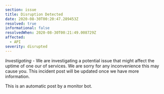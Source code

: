 ```yaml
---
section: issue
title: Disruption Detected
date: 2020-08-30T00:20:47.289453Z
resolved: true
informational: false
resolvedWhen: 2020-08-30T00:21:49.008729Z
affected:
  - API
severity: disrupted
---
```

*Investigating* - We are investigating a potential issue that might affect the uptime of one our of services. We are sorry for any inconvenience this may cause you. This incident post will be updated once we have more information.

This is an automatic post by a monitor bot.
        